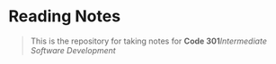 # Reading Notes
> This is the repository for taking notes for **Code 301***Intermediate Software Development*
